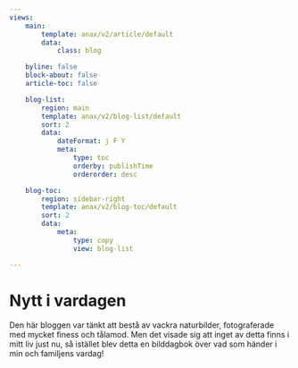 ```yaml
---
views:
    main:
        template: anax/v2/article/default
        data:
            class: blog

    byline: false
    block-about: false
    article-toc: false

    blog-list:
        region: main
        template: anax/v2/blog-list/default
        sort: 2
        data:
            dateFormat: j F Y
            meta:
                type: toc
                orderby: publishTime
                orderorder: desc

    blog-toc:
        region: sidebar-right
        template: anax/v2/blog-toc/default
        sort: 2
        data:
            meta:
                type: copy
                view: blog-list

---
```

Nytt i vardagen
===========================

Den här bloggen var tänkt att bestå av vackra naturbilder, fotograferade med mycket finess och tålamod.
Men det visade sig att inget av detta finns i mitt liv just nu, så istället blev detta en bilddagbok över vad som händer i min och familjens vardag!
